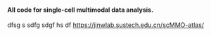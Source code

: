 #### All code for single-cell multimodal data analysis.

dfsg
s
sdfg
sdgf
hs
df
https://jinwlab.sustech.edu.cn/scMMO-atlas/
